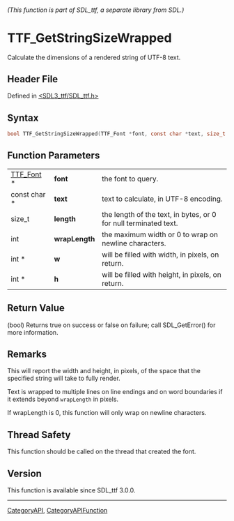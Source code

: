 ###### (This function is part of SDL_ttf, a separate library from SDL.)
# TTF_GetStringSizeWrapped

Calculate the dimensions of a rendered string of UTF-8 text.

## Header File

Defined in [<SDL3_ttf/SDL_ttf.h>](https://github.com/libsdl-org/SDL_ttf/blob/main/include/SDL3_ttf/SDL_ttf.h)

## Syntax

```c
bool TTF_GetStringSizeWrapped(TTF_Font *font, const char *text, size_t length, int wrapLength, int *w, int *h);
```

## Function Parameters

|                        |                |                                                                  |
| ---------------------- | -------------- | ---------------------------------------------------------------- |
| [TTF_Font](TTF_Font) * | **font**       | the font to query.                                               |
| const char *           | **text**       | text to calculate, in UTF-8 encoding.                            |
| size_t                 | **length**     | the length of the text, in bytes, or 0 for null terminated text. |
| int                    | **wrapLength** | the maximum width or 0 to wrap on newline characters.            |
| int *                  | **w**          | will be filled with width, in pixels, on return.                 |
| int *                  | **h**          | will be filled with height, in pixels, on return.                |

## Return Value

(bool) Returns true on success or false on failure; call SDL_GetError() for
more information.

## Remarks

This will report the width and height, in pixels, of the space that the
specified string will take to fully render.

Text is wrapped to multiple lines on line endings and on word boundaries if
it extends beyond `wrapLength` in pixels.

If wrapLength is 0, this function will only wrap on newline characters.

## Thread Safety

This function should be called on the thread that created the font.

## Version

This function is available since SDL_ttf 3.0.0.

----
[CategoryAPI](CategoryAPI), [CategoryAPIFunction](CategoryAPIFunction)

